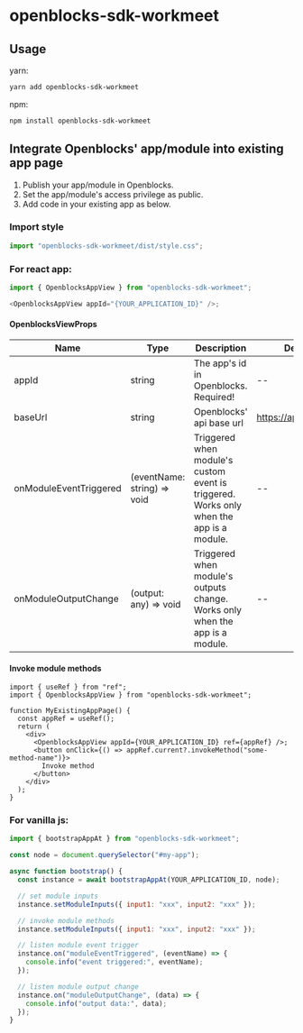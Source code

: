 # openblocks-sdk-workmeet

## Usage

yarn:

```bash
yarn add openblocks-sdk-workmeet
```

npm:

```bash
npm install openblocks-sdk-workmeet
```

## Integrate Openblocks' app/module into existing app page

1. Publish your app/module in Openblocks.
2. Set the app/module's access privilege as public.
3. Add code in your existing app as below.

### Import style

```ts
import "openblocks-sdk-workmeet/dist/style.css";
```

### For react app:

```ts
import { OpenblocksAppView } from "openblocks-sdk-workmeet";

<OpenblocksAppView appId="{YOUR_APPLICATION_ID}" />;
```

#### OpenblocksViewProps

| Name                   | Type                        | Description                                                                             | Default value              |
| ---------------------- | --------------------------- | --------------------------------------------------------------------------------------- | -------------------------- |
| appId                  | string                      | The app's id in Openblocks. Required!                                                   | --                         |
| baseUrl                | string                      | Openblocks' api base url                                                                | https://api.openblocks.dev |
| onModuleEventTriggered | (eventName: string) => void | Triggered when module's custom event is triggered. Works only when the app is a module. | --                         |
| onModuleOutputChange   | (output: any) => void       | Triggered when module's outputs change. Works only when the app is a module.            | --                         |

#### Invoke module methods

```tsx
import { useRef } from "ref";
import { OpenblocksAppView } from "openblocks-sdk-workmeet";

function MyExistingAppPage() {
  const appRef = useRef();
  return (
    <div>
      <OpenblocksAppView appId={YOUR_APPLICATION_ID} ref={appRef} />;
      <button onClick={() => appRef.current?.invokeMethod("some-method-name")}>
        Invoke method
      </button>
    </div>
  );
}
```

### For vanilla js:

```js
import { bootstrapAppAt } from "openblocks-sdk-workmeet";

const node = document.querySelector("#my-app");

async function bootstrap() {
  const instance = await bootstrapAppAt(YOUR_APPLICATION_ID, node);

  // set module inputs
  instance.setModuleInputs({ input1: "xxx", input2: "xxx" });

  // invoke module methods
  instance.setModuleInputs({ input1: "xxx", input2: "xxx" });

  // listen module event trigger
  instance.on("moduleEventTriggered", (eventName) => {
    console.info("event triggered:", eventName);
  });

  // listen module output change
  instance.on("moduleOutputChange", (data) => {
    console.info("output data:", data);
  });
}
```
